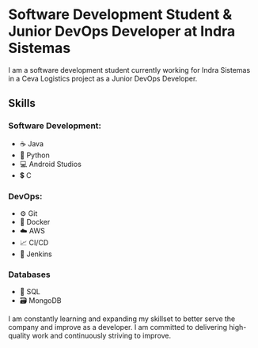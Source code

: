 # Software Development Student & Junior DevOps Developer at Indra Sistemas

I am a software development student currently working for Indra Sistemas in a Ceva Logistics project as a Junior DevOps Developer.

## Skills

### Software Development:
- :coffee: Java
- :snake: Python
- :computer: Android Studios
- :heavy_dollar_sign: C

### DevOps:
- :gear: Git
- :whale: Docker
- :cloud: AWS
- :chart_with_upwards_trend: CI/CD 
- :wrench: Jenkins

### Databases
- :floppy_disk: SQL
- :card_file_box: MongoDB

I am constantly learning and expanding my skillset to better serve the company and improve as a developer. I am committed to delivering high-quality work and continuously striving to improve.

